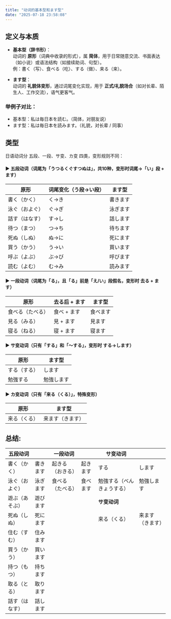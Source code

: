 ```yaml
---
title: "动词的基本型和ます型"
date: "2025-07-18 23:58:08"
---
```


## **定义与本质**  
- **基本型（辞书形）**：  
  动词的 **原形**（词典中收录的形式），属 **简体**，用于日常随意交流、书面表达（如小说）或语法结构（如接续助词、句型）。  
  例：書く（写）、食べる（吃）、する（做）、来る（来）。  

- **ます型**：  
  动词的 **礼貌体变形**，通过词尾变化实现，用于 **正式/礼貌场合**（如对长辈、陌生人、工作交流），语气更客气。  

### 举例子对比：
 - 基本型：私は毎日本を読む。（简体，对朋友说）
 - ます型：私は毎日本を読みます。（礼貌，对长辈 / 同事）

## 类型
日语动词分 五段、一段、サ变、カ变 四类，变形规则不同：

#### ▶ **五段动词**（词尾为「うつるくぐすつぬは」，共10种，变形时词尾→「い」段 + ます）  
| 原形       | 词尾变化（う段→い段） | ます型       |  
|------------|------------------------|--------------|  
| 書く（かく） | く→き                  | 書きます     |  
| 泳ぐ（およぐ） | ぐ→ぎ                  | 泳ぎます     |  
| 話す（はなす） | す→し                  | 話します     |  
| 待つ（まつ） | つ→ち                  | 待ちます     |  
| 死ぬ（しぬ） | ぬ→に                  | 死にます     |  
| 買う（かう） | う→い                  | 買います     |  
| 呼ぶ（よぶ） | ぶ→び                  | 呼びます     |  
| 読む（よむ） | む→み                  | 読みます     |  


#### ▶ **一段动词**（词尾为「る」，且「る」前是「え/い」段假名，变形时 **去る + ます**）  
| 原形       | 去る后 + ます | ます型       |  
|------------|---------------|--------------|  
| 食べる（たべる） | 食べ + ます   | 食べます     |  
| 見る（みる）   | 見 + ます     | 見ます       |  
| 寝る（ねる）   | 寝 + ます     | 寝ます       |  


#### ▶ **サ变动词**（只有「する」和「～する」，变形时 **する→します**）  
| 原形         | ます型         |  
|--------------|----------------|  
| する（する） | します         |  
| 勉強する     | 勉強します     |  


#### ▶ **カ变动词**（只有「来る（くる）」，特殊变形）  
| 原形       | ます型       |  
|------------|--------------|  
| 来る（くる） | 来ます（きます） |  

## 总结:
| **五段动词** |      | **一段动词** |      | **サ变动词**      |          |
| -------- | ---- | -------- | ---- | ------------- | -------- |
| 書く（かく）   | 書きます | 起きる（おきる） | 起きます | する            | します      |
| 泳ぐ（およぐ）  | 泳ぎます | 食べる（たべる） | 食べます | 勉強する（べんきょうする） | 勉強します    |
| 遊ぶ（あそぶ）  | 遊びます |          |      | **サ变动词**      |          |
| 死ぬ（しぬ）   | 死にます |          |      | 来る（くる）        | 来ます（きます） |
| 住む（すむ）   | 住みます |          |      |               |          |
| 買う（かう）   | 買います |          |      |               |          |
| 持つ（もつ）   | 持ちます |          |      |               |          |
| 取る（とる）   | 取ります |          |      |               |          |
| 話す（はなす）  | 話します |          |      |               |          |


